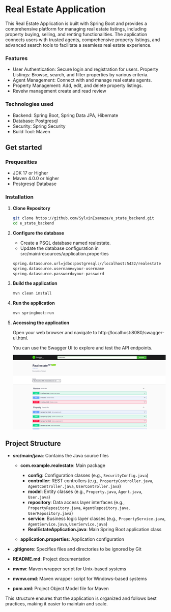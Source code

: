 # Real Estate Application

This Real Estate Application is built with Spring Boot and provides a comprehensive platform for managing real estate listings, including property buying, selling, and renting functionalities. The application connects users with trusted agents, comprehensive property listings, and advanced search tools to facilitate a seamless real estate experience.

### Features
- User Authentication: Secure login and registration for users.
Property Listings: Browse, search, and filter properties by various criteria.
- Agent Management: Connect with and manage real estate agents.
- Property Management: Add, edit, and delete property listings.
- Reveiw management create and read review

### Technologies used
- Backend: Spring Boot, Spring Data JPA, Hibernate
- Database: Postgresql
- Security: Spring Security
- Build Tool: Maven

## Get started
### Prequesities
- JDK 17 or Higher
- Maven 4.0.0 or higher
- Postgresql Database

### Installation
1. **Clone Repository**

    ```bash
    git clone https://github.com/SylvinIsamaza/e_state_backend.git
    cd e_state_backend
      ```
2. **Configure the database**
   - Create a PSQL database named realestate.
   - Update the database configuration in src/main/resources/application.properties

    ```properties
    spring.datasource.url=jdbc:postgresql://localhost:5432/realestate
    spring.datasource.username=your-username
    spring.datasource.password=your-password
      ```
3. **Build the application**
      ```bash
      mvn clean install
      ```
4. **Run the application**
    ``` bash
    mvn springboot:run
    ```
5. **Accessing the application**

    Open your web browser and navigate to http://localhost:8080/swagger-ui.html.

    You can use the Swagger UI to explore and test the API endpoints.

    ![alt text](image.png)

## Project Structure




- **src/main/java**: Contains the Java source files
  - **com.example.realestate**: Main package
    - **config**: Configuration classes (e.g., `SecurityConfig.java`)
    - **controller**: REST controllers (e.g., `PropertyController.java`, `AgentController.java`, `UserController.java`)
    - **model**: Entity classes (e.g., `Property.java`, `Agent.java`, `User.java`)
    - **repository**: Data access layer interfaces (e.g., `PropertyRepository.java`, `AgentRepository.java`, `UserRepository.java`)
    - **service**: Business logic layer classes (e.g., `PropertyService.java`, `AgentService.java`, `UserService.java`)
    - **RealEstateApplication.java**: Main Spring Boot application class

 
  - **application.properties**: Application configuration
 
- **.gitignore**: Specifies files and directories to be ignored by Git
- **README.md**: Project documentation
- **mvnw**: Maven wrapper script for Unix-based systems
- **mvnw.cmd**: Maven wrapper script for Windows-based systems
- **pom.xml**: Project Object Model file for Maven

This structure ensures that the application is organized and follows best practices, making it easier to maintain and scale.


